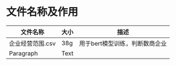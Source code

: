 # 文件名称及作用
| 文件名称 | 大小 | 描述 |
| --- | --- | --- |
| 企业经营范围.csv | 38g | 用于bert模型训练，判断数商企业 |
| Paragraph   | Text        ||
